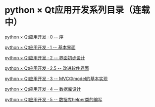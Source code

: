 python × Qt应用开发系列目录（连载中）
============================

[python × Qt应用开发 · 0 -- 序][1]

[python × Qt应用开发 · 1 -- 基本界面][2]

[python × Qt应用开发 · 2 -- 界面初步设计][3]

[python × Qt应用开发 · 2.5 -- 改进软件界面][4]

[python × Qt应用开发 · 3 -- MVC中model的基本实现][5]

[python × Qt应用开发 · 4 -- 数据库设计][6]

[python × Qt应用开发 · 5 -- 数据库helper类的编写][7]

[1]: http://blog.e10t.net/python-with-qt-application-development-0-prologue/
[2]: http://blog.e10t.net/python-with-qt-application-development-1-basic-view/
[3]: http://blog.e10t.net/python-with-qt-application-development-2-preliminary-design/
[4]: http://blog.e10t.net/python-with-qt-application-development-2-5-developing-gui/
[5]: http://blog.e10t.net/python-with-qt-application-development-3-basic-model-in-mvc/
[6]: http://blog.e10t.net/python-with-qt-application-development-4-database-design/
[7]: http://blog.e10t.net/python-with-qt-application-development-5-database-helper/